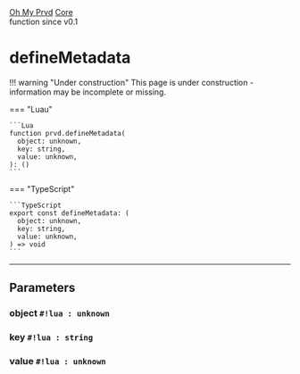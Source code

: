 <div class="ompdoc-api-breadcrumbs">
<a href="../../">Oh My Prvd</a>
<a href="../">Core</a>
</div>

<div class="ompdoc-api-tags">
<span>function</span>
<span>since v0.1</span>
</div>

# defineMetadata

!!! warning "Under construction"
    This page is under construction - information may be incomplete or missing.

=== "Luau"

    ```Lua
    function prvd.defineMetadata(
      object: unknown,
      key: string,
      value: unknown,
    ): ()
    ```

=== "TypeScript"

    ```TypeScript
    export const defineMetadata: (
      object: unknown,
      key: string,
      value: unknown,
    ) => void
    ```

---

## Parameters

### object `#!lua : unknown`

### key `#!lua : string`

### value `#!lua : unknown`
